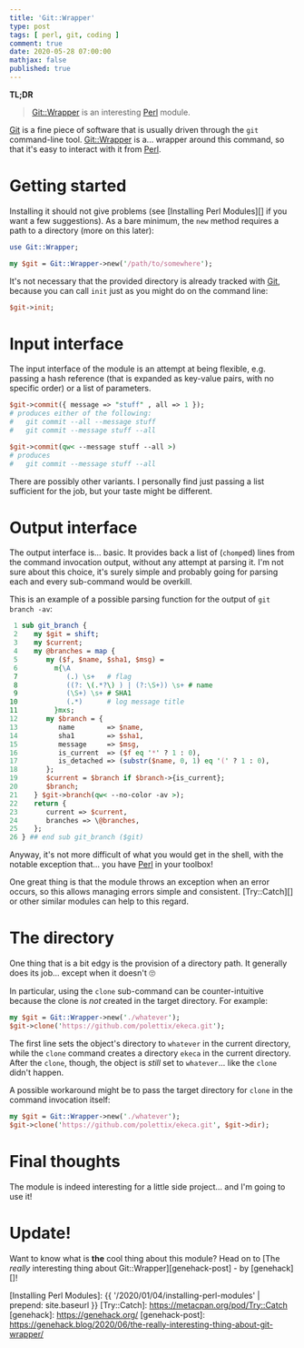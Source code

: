 ```yaml
---
title: 'Git::Wrapper'
type: post
tags: [ perl, git, coding ]
comment: true
date: 2020-05-28 07:00:00
mathjax: false
published: true
---
```


**TL;DR**

> [Git::Wrapper][] is an interesting [Perl][] module.

[Git][] is a fine piece of software that is usually driven through the
`git` command-line tool. [Git::Wrapper][] is a... wrapper around this
command, so that it's easy to interact with it from [Perl][].


# Getting started

Installing it should not give problems (see [Installing Perl Modules][]
if you want a few suggestions). As a bare minimum, the `new` method
requires a path to a directory (more on this later):

```perl
use Git::Wrapper;

my $git = Git::Wrapper->new('/path/to/somewhere');
```

It's not necessary that the provided directory is already tracked with
[Git][], because you can call `init` just as you might do on the command
line:

```perl
$git->init;
```

# Input interface

The input interface of the module is an attempt at being flexible, e.g.
passing a hash reference (that is expanded as key-value pairs, with no
specific order) or a list of parameters.

```perl
$git->commit({ message => "stuff" , all => 1 });
# produces either of the following:
#   git commit --all --message stuff
#   git commit --message stuff --all

$git->commit(qw< --message stuff --all >)
# produces
#   git commit --message stuff --all
```

There are possibly other variants. I personally find just passing a list
sufficient for the job, but your taste might be different.

# Output interface

The output interface is... basic. It provides back a list of (`chomp`ed)
lines from the command invocation output, without any attempt at parsing
it. I'm not sure about this choice, it's surely simple and probably
going for parsing each and every sub-command would be overkill.

This is an example of a possible parsing function for the output of `git
branch -av`:

```perl
 1 sub git_branch {
 2    my $git = shift;
 3    my $current;
 4    my @branches = map {
 5       my ($f, $name, $sha1, $msg) =
 6         m{\A
 7            (.) \s+   # flag
 8            ((?: \(.*?\) ) | (?:\S+)) \s+ # name
 9            (\S+) \s+ # SHA1
10            (.*)      # log message title
11         }mxs;
12       my $branch = {
13          name        => $name,
14          sha1        => $sha1,
15          message     => $msg,
16          is_current  => ($f eq '*' ? 1 : 0),
17          is_detached => (substr($name, 0, 1) eq '(' ? 1 : 0),
18       };
19       $current = $branch if $branch->{is_current};
20       $branch;
21    } $git->branch(qw< --no-color -av >);
22    return {
23       current => $current,
24       branches => \@branches,
25    };
26 } ## end sub git_branch ($git)
```

Anyway, it's not more difficult of what you would get in the shell, with
the notable exception that... you have [Perl][] in your toolbox!

One great thing is that the module throws an exception when an error
occurs, so this allows managing errors simple and consistent.
[Try::Catch][] or other similar modules can help to this regard.

# The directory

One thing that is a bit edgy is the provision of a directory path. It
generally does its job... except when it doesn't 🙄

In particular, using the `clone` sub-command can be counter-intuitive
because the clone is *not* created in the target directory. For example:

```perl
my $git = Git::Wrapper->new('./whatever');
$git->clone('https://github.com/polettix/ekeca.git');
```

The first line sets the object's directory to `whatever` in the current
directory, while the `clone` command creates a directory `ekeca` in the
current directory. After the `clone`, though, the object is *still* set
to `whatever`... like the `clone` didn't happen.

A possible workaround might be to pass the target directory for `clone`
in the command invocation itself:

```perl
my $git = Git::Wrapper->new('./whatever');
$git->clone('https://github.com/polettix/ekeca.git', $git->dir);
```

# Final thoughts

The module is indeed interesting for a little side project... and I'm
going to use it!

# Update!

Want to know what is **the** cool thing about this module? Head on to
[The *really* interesting thing about Git::Wrapper][genehack-post] - by
[genehack][]!


[Git::Wrapper]: https://metacpan.org/pod/Git::Wrapper
[Perl]: https://www.perl.org/
[Git]: https://www.git-scm.org/
[Installing Perl Modules]: {{ '/2020/01/04/installing-perl-modules' | prepend: site.baseurl }}
[Try::Catch]: https://metacpan.org/pod/Try::Catch
[genehack]: https://genehack.org/
[genehack-post]: https://genehack.blog/2020/06/the-really-interesting-thing-about-git-wrapper/
